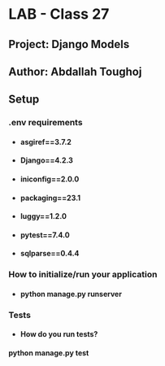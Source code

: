 # LAB - Class 27

## Project: Django Models

## Author: Abdallah Toughoj

## Setup

### .env requirements

- #### asgiref==3.7.2

* #### Django==4.2.3
* #### iniconfig==2.0.0
* #### packaging==23.1
* #### luggy==1.2.0
* #### pytest==7.4.0
* #### sqlparse==0.4.4

### How to initialize/run your application

- #### python manage.py runserver

### Tests

- #### How do you run tests?

#### python manage.py test
